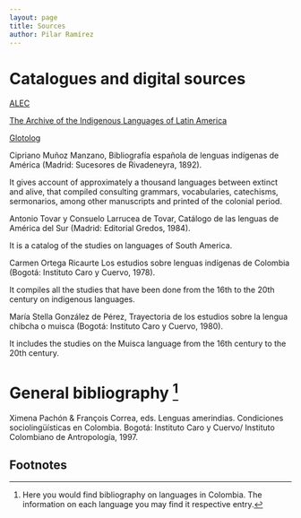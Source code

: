 ```yaml
---
layout: page
title: Sources
author: Pilar Ramírez
---
```



# Catalogues and digital sources

<a href="http://alec.caroycuervo.gov.co/">ALEC</a>

<a href="https://ailla.utexas.org/">The Archive of the Indigenous Languages of Latin America</a>

<a href="https://glottolog.org/glottolog/language">Glotolog</a>


<p class="bibliografia">Cipriano Muñoz Manzano, Bibliografía española de lenguas indígenas de América (Madrid: Sucesores de Rivadeneyra, 1892).</p>

It gives account of approximately a thousand languages between extinct and alive, that compiled consulting grammars, vocabularies, catechisms, sermonarios, among other manuscripts and printed of the colonial period.

<p class="bibliografia">Antonio Tovar y Consuelo Larrucea de Tovar, Catálogo de las lenguas de América del Sur (Madrid: Editorial Gredos, 1984).</p>

It is a catalog of the studies on languages of South America.

<p class="bibliografia">Carmen Ortega Ricaurte  Los estudios sobre lenguas indígenas de Colombia (Bogotá: Instituto Caro y Cuervo, 1978).</p>

It compiles all the studies that have been done from the 16th to the 20th century on indigenous languages.

<p class="bibliografia">María Stella González de Pérez, Trayectoria de los estudios sobre la lengua chibcha o muisca (Bogotá: Instituto Caro y Cuervo, 1980).</p>

It includes the studies on the Muisca language from the 16th century to the 20th century.

# General bibliography [^fn1]

<p class="bibliografia">Ximena Pachón & François Correa, eds. Lenguas amerindias. Condiciones sociolingüísticas en Colombia. Bogotá: Instituto Caro y Cuervo/ Instituto Colombiano de Antropología, 1997.</p>


## Footnotes

[^fn1]: Here you would find bibliography on languages in Colombia. The information on each language you may find it respective entry.
